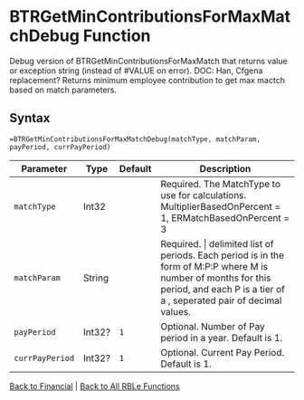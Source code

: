 # BTRGetMinContributionsForMaxMatchDebug Function

Debug version of BTRGetMinContributionsForMaxMatch that returns value or exception string (instead of #VALUE on error).  DOC: Han, Cfgena replacement?  Returns minimum employee contribution to get max mactch based on match parameters.

## Syntax

```excel
=BTRGetMinContributionsForMaxMatchDebug(matchType, matchParam, payPeriod, currPayPeriod)
```

Parameter | Type | Default | Description
---|---|---|---
`matchType` | Int32 |  | Required.  The MatchType to use for calculations.  MultiplierBasedOnPercent = 1, ERMatchBasedOnPercent = 3
`matchParam` | String |  | Required.  \| delimited list of periods.  Each period is in the form of M:P:P where M is number of months for this period, and each P is a tier of a , seperated pair of decimal values.
`payPeriod` | Int32? | `1` | Optional.  Number of Pay period in a year.  Default is 1.
`currPayPeriod` | Int32? | `1` | Optional.  Current Pay Period.  Default is 1.

[Back to Financial](Readme.md) | [Back to All RBLe Functions](/RBLe/RBLe.md#function-documentation)